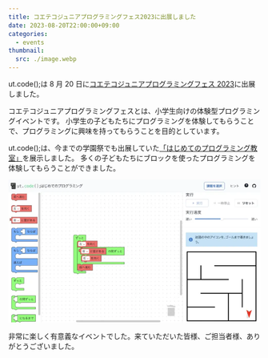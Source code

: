 ```yaml
---
title: コエテコジュニアプログラミングフェス2023に出展しました
date: 2023-08-20T22:00:00+09:00
categories:
  - events
thumbnail:
  src: ./image.webp
---
```


ut.code();は 8 月 20 日に[コエテコジュニアプログラミングフェス 2023](https://expo.coeteco.jp/junior-programming-fes-2023)に出展しました。

コエテコジュニアプログラミングフェスとは、小学生向けの体験型プログラミングイベントです。
小学生の子どもたちにプログラミングを体験してもらうことで、プログラミングに興味を持ってもらうことを目的としています。

ut.code();は、今までの学園祭でも出展していた[「はじめてのプログラミング教室」](https://first-programming.utcode.net/)を展示しました。
多くの子どもたちにブロックを使ったプログラミングを体験してもらうことができました。

![迷路の問題](./maze.webp)

非常に楽しく有意義なイベントでした。来ていただいた皆様、ご担当者様、ありがとうございました。
